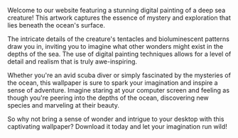 <!--
Write me content for website with wallpaper "A digital painting of a deep sea creature, with tentacles and bioluminescent patterns evoking a sense of mystery and exploration."
-->

<!--font:"Montserrat"-->

Welcome to our website featuring a stunning digital painting of a deep sea creature! This artwork captures the essence of mystery and exploration that lies beneath the ocean's surface.

The intricate details of the creature's tentacles and bioluminescent patterns draw you in, inviting you to imagine what other wonders might exist in the depths of the sea. The use of digital painting techniques allows for a level of detail and realism that is truly awe-inspiring.

Whether you're an avid scuba diver or simply fascinated by the mysteries of the ocean, this wallpaper is sure to spark your imagination and inspire a sense of adventure. Imagine staring at your computer screen and feeling as though you're peering into the depths of the ocean, discovering new species and marveling at their beauty.

So why not bring a sense of wonder and intrigue to your desktop with this captivating wallpaper? Download it today and let your imagination run wild!
